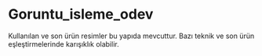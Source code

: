 # Goruntu_isleme_odev

Kullanılan ve son ürün resimler bu yapıda mevcuttur.
Bazı teknik ve son ürün eşleştirmelerinde karışıklık olabilir.
